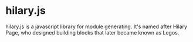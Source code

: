 hilary.js
========

hilary.js is a javascript library for module generating.  It's named after Hilary Page, who designed building blocks that later became known as Legos.
